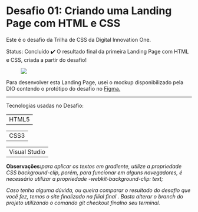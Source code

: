 # Desafio 01: Criando uma Landing Page com HTML e CSS
Este é o desafio da Trilha de CSS da Digital Innovation One.

Status: Concluído ✔️
O resultado final da primeira Landing Page com HTML e CSS, criada a partir do desafio!
<figure>
  <img src="https://user-images.githubusercontent.com/55519539/183538055-6cce606c-7d1d-4d15-a4be-ffeb5b37c956.png">
</figure>
Para desenvolver esta Landing Page, usei o mockup disponibilizado pela DIO contendo o protótipo do desafio no <a href="https://www.figma.com/file/3PiokoJj9IhGDnNiWAJbz7/DIO---Desafio-01?node-id=0%3A1">Figma.</a>
<hr>
Tecnologias usadas no Desafio:
<table>
<tr>
<td>HTML5</td>
</table>
<table>
<td>CSS3</td>
</tr>
</table>
<table>
<tr>
<td>Visual Studio</td>
</tr>
</table>
<p><b>Observações:</b><i>para aplicar os textos em gradiente, utilize a propriedade CSS background-clip, porém, para funcionar em alguns navegadores, é necessário utilizar a propriedade -webkit-background-clip: text;</p>
<p>Caso tenha alguma dúvida, ou queira comparar o resultado do desafio que você fez, temos o site finalizado na filial final . Basta alterar o branch do projeto utilizando o comando git checkout finalno seu terminal.</i></p>
